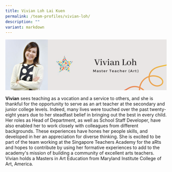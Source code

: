 ```yaml
---
title: Vivian Loh Lai Kuen
permalink: /team-profiles/vivian-loh/
description: ""
variant: markdown
---
```

![](/images/25.png)

**Vivian** sees teaching as a vocation and a service to others, and she is thankful for the opportunity to serve as an art teacher at the secondary and junior college levels. Indeed, many lives were touched over the past twenty-eight years due to her steadfast belief in bringing out the best in every child. Her roles as Head of Department, as well as School Staff Developer, have also enabled her to work closely with colleagues from different backgrounds. These experiences have hones her people skills, and developed in her an appreciation for diverse thinking. She is excited to be part of the team working at the Singapore Teachers Academy for the aRts and hopes to contribute by using her formative experiences to add to the academy's mission of building a community of excellent arts teachers. Vivian holds a Masters in Art Education from Maryland Institute College of Art, America.